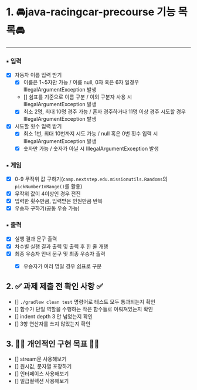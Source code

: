 # 1. 🚘java-racingcar-precourse 기능 목록🚘
---

### ▪️ 입력
- [x] 자동차 이름 입력 받기
    - [x] 이름은 1~5자만 가능 / 이름 null, 0자 혹은 6자 일경우 IllegalArgumentException 발생
    - [] 쉼표를 기준으로 이름 구분 / 이외 구분자 사용 시 IllegalArgumentException 발생
    - [x] 최소 2명, 최대 10명 경주 가능 / 혼자 경주하거나 11명 이상 경주 시도할 경우 IllegalArgumentException 발생
- [x] 시도할 횟수 입력 받기
    - [x] 최소 1번, 최대 10번까지 시도 가능  / null 혹은 0번 횟수 입력 시 IllegalArgumentException 발생
    - [x] 숫자만 가능 / 숫자가 아닐 시 IllegalArgumentException 발생

### ▪️ 게임
- [x] 0-9 무작위 값 구하기(`camp.nextstep.edu.missionutils.Randoms`의 `pickNumberInRange()`를 활용)
- [x] 무작위 값이 4이상인 경우 전진
- [x] 입력한 횟수만큼, 입력받은 인원만큼 반복
- [x] 우승자 구하기(공동 우승 가능)

### ▪️ 출력
- [x] 실행 결과 문구 출력
- [x] 차수별 실행 결과 출력 및 출력 후 한 줄 개행
- [x] 최종 우승자 안내 문구 및 최종 우승자 출력
    -[x] 우승자가 여러 명일 경우 쉼표로 구분   


## 2. ✅ 과제 제출 전 확인 사항 ✅
- [] `./gradlew clean test` 명령어로 테스트 모두 통과되는지 확인
- [] 함수가 단일 역할을 수행하는 작은 함수들로 이뤄져있는지 확인
- [] indent depth 3 안 넘었는지 확인
- [] 3항 연산자를 쓰지 않았는지 확인

## 3. 👊🏻 개인적인 구현 목표 👊🏻
- [] stream문 사용해보기
- [] 원시값, 문자열 포장하기
- [] 인터페이스 사용해보기
- [] 일급컬렉션 사용해보기
